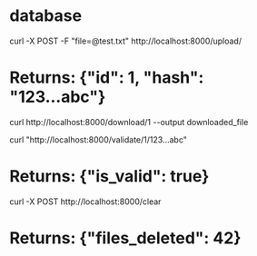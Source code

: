# database

curl -X POST -F "file=@test.txt" http://localhost:8000/upload/
# Returns: {"id": 1, "hash": "123...abc"}

curl http://localhost:8000/download/1 --output downloaded_file

curl "http://localhost:8000/validate/1/123...abc"
# Returns: {"is_valid": true}

curl -X POST http://localhost:8000/clear
# Returns: {"files_deleted": 42}